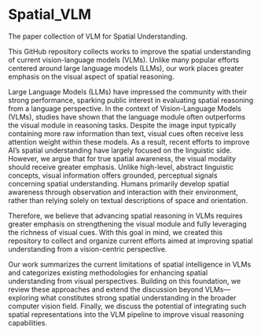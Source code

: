 # Spatial_VLM
The paper collection of VLM for Spatial Understanding.

This GitHub repository collects works to improve the spatial understanding of current vision-language models (VLMs). Unlike many popular efforts centered around large language models (LLMs), our work places greater emphasis on the visual aspect of spatial reasoning.

Large Language Models (LLMs) have impressed the community with their strong performance, sparking public interest in evaluating spatial reasoning from a language perspective. In the context of Vision-Language Models (VLMs), studies have shown that the language module often outperforms the visual module in reasoning tasks. Despite the image input typically containing more raw information than text, visual cues often receive less attention weight within these models. As a result, recent efforts to improve AI’s spatial understanding have largely focused on the linguistic side. However, we argue that for true spatial awareness, the visual modality should receive greater emphasis. Unlike high-level, abstract linguistic concepts, visual information offers grounded, perceptual signals concerning spatial understanding. Humans primarily develop spatial awareness through observation and interaction with their environment, rather than relying solely on textual descriptions of space and orientation.

Therefore, we believe that advancing spatial reasoning in VLMs requires greater emphasis on strengthening the visual module and fully leveraging the richness of visual cues. With this goal in mind, we created this repository to collect and organize current efforts aimed at improving spatial understanding from a vision-centric perspective.

Our work summarizes the current limitations of spatial intelligence in VLMs and categorizes existing methodologies for enhancing spatial understanding from visual perspectives. Building on this foundation, we review these approaches and extend the discussion beyond VLMs—exploring what constitutes strong spatial understanding in the broader computer vision field. Finally, we discuss the potential of integrating such spatial representations into the VLM pipeline to improve visual reasoning capabilities.
